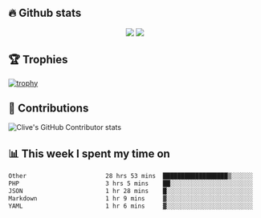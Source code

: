 ## &#128293; Github stats

<!-- GitHub Readme Streak Stats - https://github.com/DenverCoder1/github-readme-streak-stats -->
<p align="center">

<picture>
  <source 
    srcset="https://github-readme-stats.vercel.app/api?username=clivewalkden&count_private=true&show_icons=true&theme=darcula"
    media="(prefers-color-scheme: dark)"
  />
  <source
    srcset="https://github-readme-stats.vercel.app/api?username=clivewalkden&count_private=true&show_icons=true&theme=calm"
    media="(prefers-color-scheme: light), (prefers-color-scheme: no-preference)"
  />
  <img src="https://github-readme-stats.vercel.app/api?username=clivewalkden&count_private=true&show_icons=true&theme=darcula" />
</picture>

<a href="https://git.io/streak-stats" target="_blank">
  <img src="http://github-readme-streak-stats.herokuapp.com?user=clivewalkden&theme=darcula&date_format=j%20M%5B%20Y%5D" />
</a>

</p>

## &#127942; Trophies
[![trophy](https://github-profile-trophy.vercel.app/?username=clivewalkden&theme=onedark)](https://github.com/clivewalkden/github-profile-trophy)

## &#129309; Contributions
![Clive's GitHub Contributor stats](https://github-contributor-stats.vercel.app/api?username=clivewalkden)

## &#128202; This week I spent my time on
<!--START_SECTION:waka-->

```txt
Other                      28 hrs 53 mins  ██████████████████▒░░░░░░   72.86 %
PHP                        3 hrs 5 mins    ██░░░░░░░░░░░░░░░░░░░░░░░   07.79 %
JSON                       1 hr 28 mins    █░░░░░░░░░░░░░░░░░░░░░░░░   03.72 %
Markdown                   1 hr 9 mins     ▓░░░░░░░░░░░░░░░░░░░░░░░░   02.93 %
YAML                       1 hr 6 mins     ▓░░░░░░░░░░░░░░░░░░░░░░░░   02.80 %
```

<!--END_SECTION:waka-->
